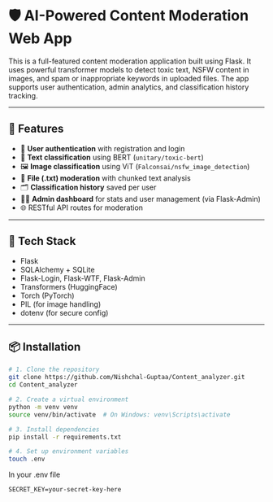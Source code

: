 # 🛡️ AI-Powered Content Moderation Web App

This is a full-featured content moderation application built using Flask. It uses powerful transformer models to detect toxic text, NSFW content in images, and spam or inappropriate keywords in uploaded files. The app supports user authentication, admin analytics, and classification history tracking.

---

## 🚀 Features

- 🔐 **User authentication** with registration and login
- 🧠 **Text classification** using BERT (`unitary/toxic-bert`)
- 🖼️ **Image classification** using ViT (`Falconsai/nsfw_image_detection`)
- 📄 **File (.txt) moderation** with chunked text analysis
- 🗂️ **Classification history** saved per user
- 👨‍💼 **Admin dashboard** for stats and user management (via Flask-Admin)
- 🌐 RESTful API routes for moderation

---

## 🧰 Tech Stack

- Flask
- SQLAlchemy + SQLite
- Flask-Login, Flask-WTF, Flask-Admin
- Transformers (HuggingFace)
- Torch (PyTorch)
- PIL (for image handling)
- dotenv (for secure config)

---

## 📦 Installation

```bash
# 1. Clone the repository
git clone https://github.com/Nishchal-Guptaa/Content_analyzer.git
cd Content_analyzer

# 2. Create a virtual environment
python -m venv venv
source venv/bin/activate  # On Windows: venv\Scripts\activate

# 3. Install dependencies
pip install -r requirements.txt

# 4. Set up environment variables
touch .env
```
In your .env file
```
SECRET_KEY=your-secret-key-here
```
